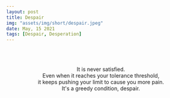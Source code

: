 ```yaml
---
layout: post
title: Despair
img: "assets/img/short/despair.jpeg"
date: May, 15 2021
tags: [Despair, Desperation]
---
```


<br><br>
<div align="center">

  
  It is never satisfied. <br>
  Even when it reaches your tolerance threshold,<br>
  it keeps pushing your limit to cause you more pain.<br>
  It's a greedy condition, despair.<br>
  
<br><br>
<br><br>
<br><br>
<br><br>
<br><br>
<br><br>
  
  
</div>
